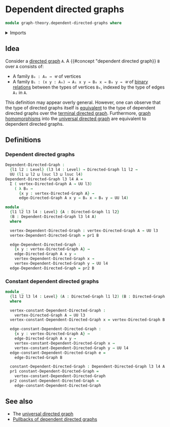 # Dependent directed graphs

```agda
module graph-theory.dependent-directed-graphs where
```

<details><summary>Imports</summary>

```agda
open import foundation.dependent-pair-types
open import foundation.universe-levels

open import graph-theory.directed-graphs
```

</details>

## Idea

Consider a [directed graph](graph-theory.directed-graphs.md) `A`. A
{{#concept "dependent directed graph}} `B` over `A` consists of:

- A family `B₀ : A₀ → 𝒰` of vertices
- A family `B₁ : (x y : A₀) → A₁ x y → B₀ x → B₀ y → 𝒰` of
  [binary relations](foundation.binary-relations.md) between the types of
  vertices `B₀`, indexed by the type of edges `A₁` in `A`.

This definition may appear overly general. However, one can observe that the
type of directed graphs itself is [equivalent](foundation-core.equivalences.md)
to the type of dependent directed graphs over the
[terminal directed graph](graph-theory.terminal-directed-graphs.md).
Furthermore, [graph homomorphisms](graph-theory.morphisms-directed-graphs.md)
into the [universal directed graph](graph-theory.universal-directed-graph.md)
are equivalent to dependent directed graphs.

## Definitions

### Dependent directed graphs

```agda
Dependent-Directed-Graph :
  {l1 l2 : Level} (l3 l4 : Level) → Directed-Graph l1 l2 →
  UU (l1 ⊔ l2 ⊔ lsuc l3 ⊔ lsuc l4)
Dependent-Directed-Graph l3 l4 A =
  Σ ( vertex-Directed-Graph A → UU l3)
    ( λ B₀ →
      {x y : vertex-Directed-Graph A} →
      edge-Directed-Graph A x y → B₀ x → B₀ y → UU l4)

module _
  {l1 l2 l3 l4 : Level} {A : Directed-Graph l1 l2}
  (B : Dependent-Directed-Graph l3 l4 A)
  where

  vertex-Dependent-Directed-Graph : vertex-Directed-Graph A → UU l3
  vertex-Dependent-Directed-Graph = pr1 B

  edge-Dependent-Directed-Graph :
    {x y : vertex-Directed-Graph A} →
    edge-Directed-Graph A x y →
    vertex-Dependent-Directed-Graph x →
    vertex-Dependent-Directed-Graph y → UU l4
  edge-Dependent-Directed-Graph = pr2 B
```

### Constant dependent directed graphs

```agda
module _
  {l1 l2 l3 l4 : Level} (A : Directed-Graph l1 l2) (B : Directed-Graph l3 l4)
  where

  vertex-constant-Dependent-Directed-Graph :
    vertex-Directed-Graph A → UU l3
  vertex-constant-Dependent-Directed-Graph x = vertex-Directed-Graph B

  edge-constant-Dependent-Directed-Graph :
    {x y : vertex-Directed-Graph A} →
    edge-Directed-Graph A x y →
    vertex-constant-Dependent-Directed-Graph x →
    vertex-constant-Dependent-Directed-Graph y → UU l4
  edge-constant-Dependent-Directed-Graph e =
    edge-Directed-Graph B

  constant-Dependent-Directed-Graph : Dependent-Directed-Graph l3 l4 A
  pr1 constant-Dependent-Directed-Graph =
    vertex-constant-Dependent-Directed-Graph
  pr2 constant-Dependent-Directed-Graph =
    edge-constant-Dependent-Directed-Graph
```

## See also

- The [universal directed graph](graph-theory.universal-directed-graph.md)
- [Pullbacks of dependent directed graphs](graph-theory.pullbacks-dependent-directed-graphs.md)
